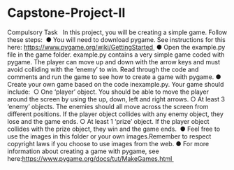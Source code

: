 # Capstone-Project-II
Compulsory Task   In this project, you will be creating a simple game. Follow these steps:  
● You will need to download pygame. See instructions for this here: https://www.pygame.org/wiki/GettingStarted  
● Open the ​example.py file in the ​game  ​folder. ​example.py contains a very simple game coded with pygame.
The player can move up and down with the arrow keys and must avoid colliding with the ‘enemy’ to win. 
Read through the code and comments and run the game to see how to create a game with pygame. 
● Create your own game based on the code in ​example.py​. Your game should include: 
○ One ‘player’ object. You should be able to move the player around the screen by using the up, down, left and right arrows.
○ At least 3 ‘enemy’ objects. The enemies should all move across the screen from different positions.
If the player object collides with any enemy object, they lose and the game ends.
○ At least 1 ‘prize’ object. If the player object collides with the prize object, they win and the game ends. 
● Feel free to use the images in this folder or your own images.Remember to respect copyright laws if you choose to use images from the web.
● For more information about creating a game with pygame, see here:https://www.pygame.org/docs/tut/MakeGames.html 
